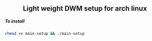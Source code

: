 ###### <h2 align="center"> Light weight DWM setup for arch linux </h2>


#####  To install

```bash
chmod +x main-setup && ./main-setup
```
